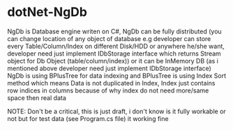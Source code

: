 # dotNet-NgDb

NgDb is Database engine writen on C#,
NgDb can be fully distributed 
(you can change location of any object of database 
e.g developer can store every Table/Column/Index on different Disk/HDD or anywhere he/she want, 
developer need just implement IDbStorage interface which returns Stream object for Db Object (table/column/index))
or it can be InMemory DB (as i mentioned above developer need just implement IDbStorage interface)
NgDb is using BPlusTree for data indexing and BPlusTree is using Index Sort method which means Data is not duplicated in Index, 
Index just contains row indices in columns because of why index do not need more/same space then real data

NOTE:
Don't be a critical,
this is just draft, i don't know is it fully workable or not 
but for test data (see Program.cs file) it working fine
